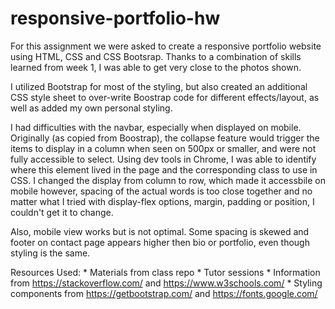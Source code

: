 # responsive-portfolio-hw

For this assignment we were asked to create a responsive portfolio website using HTML, CSS and CSS Bootsrap. Thanks to a combination of skills learned from week 1, I was able to get very close to the photos shown.

I utilized Bootstrap for most of the styling, but also created an additional CSS style sheet to over-write Boostrap code for different effects/layout, as well as added my own personal styling. 

I had difficulties with the navbar, especially when displayed on mobile. Originally (as copied from Boostrap), the collapse feature would trigger the items to display in a column when seen on 500px or smaller, and were not fully accessible to select. Using dev tools in Chrome, I was able to identify where this element lived in the page and the corresponding class to use in CSS. I changed the display from column to row, which made it accessbile on mobile however, spacing of the actual words is too close together and no matter what I tried with display-flex options, margin, padding or position, I couldn't get it to change.

Also, mobile view works but is not optimal. Some spacing is skewed and footer on contact page appears higher then bio or portfolio, even though styling is the same.

Resources Used:
    * Materials from class repo
    * Tutor sessions
    * Information from https://stackoverflow.com/ and https://www.w3schools.com/
    * Styling components from https://getbootstrap.com/ and https://fonts.google.com/